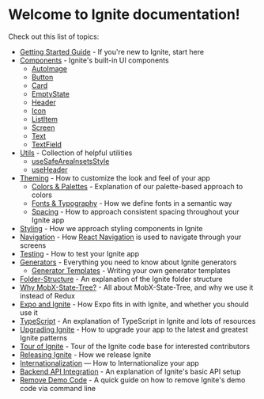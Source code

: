 # Welcome to Ignite documentation!

Check out this list of topics:

- [Getting Started Guide](./Guide.md) - If you're new to Ignite, start here
- [Components](./Components.md) - Ignite's built-in UI components
  - [AutoImage](./Components-AutoImage.md)
  - [Button](./Components-Button.md)
  - [Card](./Components-Card.md)
  - [EmptyState](./Components-EmptyState.md)
  - [Header](./Components-Header.md)
  - [Icon](./Components-Icon.md)
  - [ListItem](./Components-ListItem.md)
  - [Screen](./Components-Screen.md)
  - [Text](./Components-Text.md)
  - [TextField](./Components-TextField.md)
- [Utils](./Utils.md) - Collection of helpful utilities
  - [useSafeAreaInsetsStyle](./Utils-useSafeAreaInsetsStyle.md)
  - [useHeader](./Utils-useHeader.md)
- [Theming](./Theming.md) - How to customize the look and feel of your app
  - [Colors & Palettes](./Theming-Colors-And-Palettes.md) - Explanation of our palette-based approach to colors
  - [Fonts & Typography](./Theming-Fonts-And-Typography.md) - How we define fonts in a semantic way
  - [Spacing](./Theming-Spacing.md) - How to approach consistent spacing throughout your Ignite app
- [Styling](./Styling.md) - How we approach styling components in Ignite
- [Navigation](./Navigation.md) - How [React Navigation](https://reactnavigation.org/docs/getting-started/) is used to navigate through your screens
- [Testing](./Testing.md) - How to test your Ignite app
- [Generators](./Generators.md) - Everything you need to know about Ignite generators
  - [Generator Templates](./Generator-Templates.md) - Writing your own generator templates
- [Folder-Structure](./Folder-Structure.md) - An explanation of the Ignite folder structure
- [Why MobX-State-Tree?](./MobX-State-Tree.md) - All about MobX-State-Tree, and why we use it instead of Redux
- [Expo and Ignite](./Expo-and-Ignite.md) - How Expo fits in with Ignite, and whether you should use it
- [TypeScript](./TypeScript.md) - An explanation of TypeScript in Ignite and lots of resources
- [Upgrading Ignite](./Upgrading-Ignite.md) - How to upgrade your app to the latest and greatest Ignite patterns
- [Tour of Ignite](./Tour-of-Ignite.md) - Tour of the Ignite code base for interested contributors
- [Releasing Ignite](./Releasing-Ignite.md) - How we release Ignite
- [Internationalization](./Internationalization.md) — How to Internationalize your app
- [Backend API Integration](./Backend-API-Integration.md) - An explanation of Ignite's basic API setup
- [Remove Demo Code](./Remove-Demo-Code.md) - A quick guide on how to remove Ignite's demo code via command line
